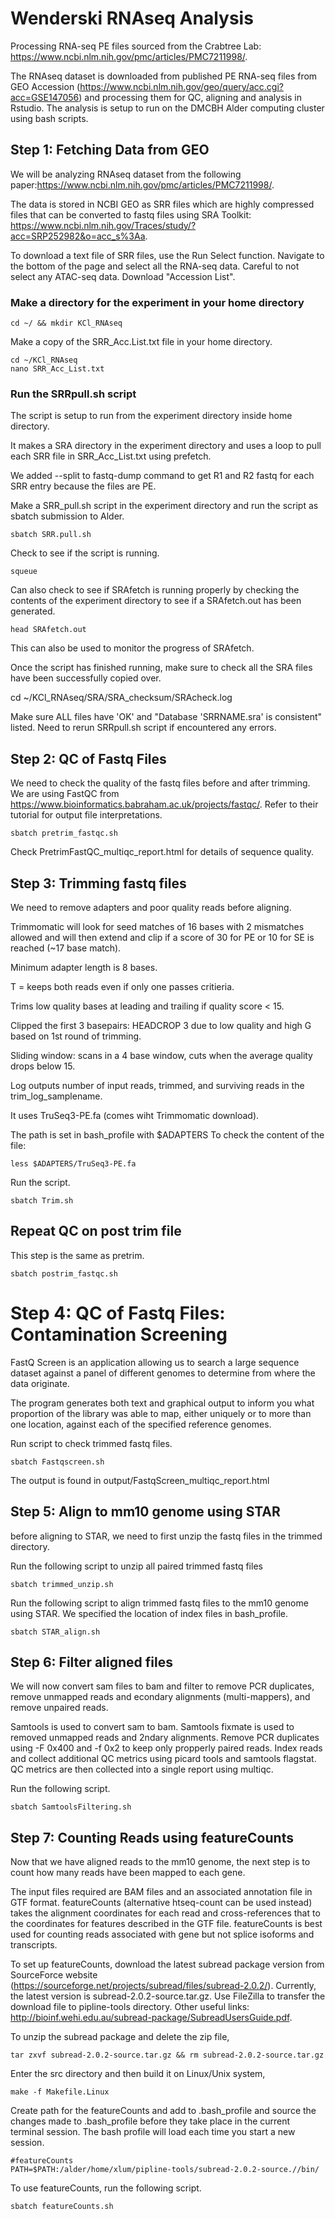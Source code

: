 # Wenderski RNAseq Analysis

Processing RNA-seq PE files sourced from the Crabtree Lab: https://www.ncbi.nlm.nih.gov/pmc/articles/PMC7211998/.

The RNAseq dataset is downloaded from published PE RNA-seq files from GEO Accession (https://www.ncbi.nlm.nih.gov/geo/query/acc.cgi?acc=GSE147056) and processing them for QC, aligning and analysis in Rstudio. The analysis is setup to run on the DMCBH Alder computing cluster using bash scripts.

## Step 1: Fetching Data from GEO
We will be analyzing RNAseq dataset from the following paper:https://www.ncbi.nlm.nih.gov/pmc/articles/PMC7211998/.

The data is stored in NCBI GEO as SRR files which are highly compressed files that can be converted to fastq files using SRA Toolkit: https://www.ncbi.nlm.nih.gov/Traces/study/?acc=SRP252982&o=acc_s%3Aa.

To download a text file of SRR files, use the Run Select function.
Navigate to the bottom of the page and select all the RNA-seq data. Careful to not select any ATAC-seq data. Download "Accession List".

### Make a directory for the experiment in your home directory
```
cd ~/ && mkdir KCl_RNAseq
```

Make a copy of the SRR_Acc.List.txt file in your home directory.
```
cd ~/KCl_RNAseq
nano SRR_Acc_List.txt
```

### Run the SRRpull.sh script

The script is setup to run from the experiment directory inside home directory.

It makes a SRA directory in the experiment directory and uses a loop to pull each SRR file in SRR_Acc_List.txt using prefetch.

We added --split to fastq-dump command to get R1 and R2 fastq for each SRR entry because the files are PE.

Make a SRR_pull.sh script in the experiment directory and run the script as sbatch submission to Alder.
```
sbatch SRR.pull.sh
```

Check to see if the script is running.
```
squeue
```

Can also check to see if SRAfetch is running properly by checking the contents of the experiment directory to see if a SRAfetch.out has been generated.
```
head SRAfetch.out
```

This can also be used to monitor the progress of SRAfetch.

Once the script has finished running, make sure to check all the SRA files have been successfully copied over.

cd ~/KCl_RNAseq/SRA/SRA_checksum/SRAcheck.log

Make sure ALL files have 'OK' and "Database 'SRRNAME.sra' is consistent" listed. Need to rerun SRRpull.sh script if encountered any errors.

## Step 2: QC of Fastq Files
We need to check the quality of the fastq files before and after trimming. We are using FastQC from https://www.bioinformatics.babraham.ac.uk/projects/fastqc/. Refer to their tutorial for output file interpretations.
```
sbatch pretrim_fastqc.sh
```

Check PretrimFastQC_multiqc_report.html for details of sequence quality.

## Step 3: Trimming fastq files 
We need to remove adapters and poor quality reads before aligning.

Trimmomatic will look for seed matches of 16 bases with 2 mismatches allowed and will then extend and clip if a score of 30 for PE or 10 for SE is reached (~17 base match).

Minimum adapter length is 8 bases.

T = keeps both reads even if only one passes critieria.

Trims low quality bases at leading and trailing if quality score < 15.

Clipped the first 3 basepairs: HEADCROP 3 due to low quality and high G based on 1st round of trimming.

Sliding window: scans in a 4 base window, cuts when the average quality drops below 15.

Log outputs number of input reads, trimmed, and surviving reads in the trim_log_samplename.

It uses TruSeq3-PE.fa (comes wiht Trimmomatic download).

The path is set in bash_profile with $ADAPTERS
To check the content of the file:
```
less $ADAPTERS/TruSeq3-PE.fa
```

Run the script.
```
sbatch Trim.sh
```

## Repeat QC on post trim file
This step is the same as pretrim.
```
sbatch postrim_fastqc.sh
```

# Step 4: QC of Fastq Files: Contamination Screening
FastQ Screen is an application allowing us to search a large sequence dataset against a panel of different genomes to determine from where the data originate.

The program generates both text and graphical output to inform you what proportion of the library was able to map, either uniquely or to more than one location, against each of the specified reference genomes. 

Run script to check trimmed fastq files.
```
sbatch Fastqscreen.sh
```

The output is found in output/FastqScreen_multiqc_report.html

## Step 5: Align to mm10 genome using STAR
before aligning to STAR, we need to first unzip the fastq files in the trimmed directory.

Run the following script to unzip all paired trimmed fastq files
```
sbatch trimmed_unzip.sh
```

Run the following script to align trimmed fastq files to the mm10 genome using STAR. We specified the location of index files in bash_profile. 
```
sbatch STAR_align.sh
```

## Step 6: Filter aligned files
We will now convert sam files to bam and filter to remove PCR duplicates, remove unmapped reads and econdary alignments (multi-mappers), and remove unpaired reads.

Samtools is used to convert sam to bam.
Samtools fixmate is used to removed unmapped reads and 2ndary alignments.
Remove PCR duplicates using -F 0x400 and -f 0x2 to keep only propperly paired reads.
Index reads and collect additional QC metrics using picard tools and samtools flagstat.
QC metrics are then collected into a single report using multiqc.

Run the following script.
```
sbatch SamtoolsFiltering.sh
```

## Step 7: Counting Reads using featureCounts
Now that we have aligned reads to the mm10 genome, the next step is to count how many reads have been mapped to each gene.

The input files required are BAM files and an associated annotation file in GTF format. featureCounts (alternative htseq-count can be used instead) takes the alignment coordinates for each read and cross-references that to the coordinates for features described in the GTF file. featureCounts is best used for counting reads associated with gene but not splice isoforms and transcripts.

To set up featureCounts, download the latest subread package version from SourceForce website (https://sourceforge.net/projects/subread/files/subread-2.0.2/). Currently, the latest version is subread-2.0.2-source.tar.gz. Use FileZilla to transfer the download file to pipline-tools directory. Other useful links: http://bioinf.wehi.edu.au/subread-package/SubreadUsersGuide.pdf.

To unzip the subread package and delete the zip file,
```
tar zxvf subread-2.0.2-source.tar.gz && rm subread-2.0.2-source.tar.gz
```

Enter the src directory and then build it on Linux/Unix system,
```
make -f Makefile.Linux
```
Create path for the featureCounts and add to .bash_profile and source the changes made to .bash_profile before they take place in the current terminal session. The bash profile will load each time you start a new session.
```
#featureCounts
PATH=$PATH:/alder/home/xlum/pipline-tools/subread-2.0.2-source.//bin/
```

To use featureCounts, run the following script.
```
sbatch featureCounts.sh
```





